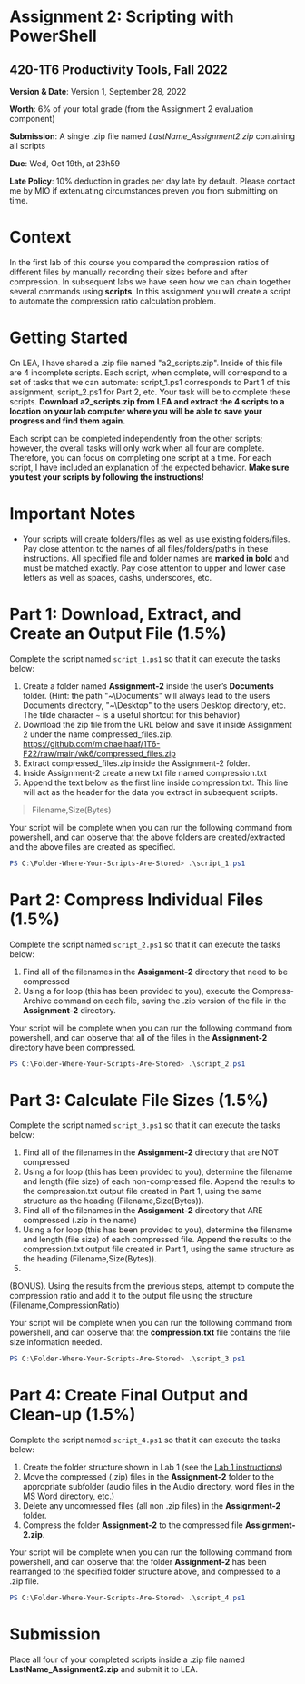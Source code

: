 # Assignment 2: Scripting with PowerShell
## 420-1T6 Productivity Tools, Fall 2022

**Version & Date**: Version 1, September 28, 2022

**Worth**: 6% of your total grade (from the Assignment 2 evaluation component)

**Submission**: A single .zip file named *LastName_Assignment2.zip* containing all scripts

**Due**: Wed, Oct 19th, at 23h59

**Late Policy**: 10% deduction in grades per day late by default. Please contact me by MIO if extenuating circumstances preven you from submitting on time.

# Context
In the first lab of this course you compared the compression ratios of different files by manually recording their sizes before and after compression. In subsequent labs we have seen how we can chain together several commands using **scripts**. In this assignment you will create a script to automate the compression ratio calculation problem.

# Getting Started
On LEA, I have shared a .zip file named "a2_scripts.zip". Inside of this file are 4 incomplete scripts. Each script, when complete, will correspond to a set of tasks that we can automate: script_1.ps1 corresponds to Part 1 of this assignment, script_2.ps1 for Part 2, etc. Your task will be to complete these scripts. **Download a2_scripts.zip from LEA and extract the 4 scripts to a location on your lab computer where you will be able to save your progress and find them again.**

Each script can be completed independently from the other scripts; however, the overall tasks will only work when all four are complete. Therefore, you can focus on completing one script at a time. For each script, I have included an explanation of the expected behavior. **Make sure you test your scripts by following the instructions!**

# Important Notes

* Your scripts will create folders/files as well as use existing folders/files. Pay close attention to the names of all files/folders/paths in these instructions. All specified file and folder names are **marked in bold** and must be matched exactly. Pay close attention to upper and lower case letters as well as spaces, dashs, underscores, etc.

# Part 1: Download, Extract, and Create an Output File (1.5%)

Complete the script named `script_1.ps1` so that it can execute the tasks below:

1. Create a folder named **Assignment-2** inside the user’s **Documents** folder. (Hint: the path "\~\Documents" will always lead to the users Documents directory, "\~\Desktop" to the users Desktop directory, etc. The tilde character `~` is a useful shortcut for this behavior)
2. Download the zip file from the URL below and save it inside Assignment 2 under the name compressed_files.zip.
https://github.com/michaelhaaf/1T6-F22/raw/main/wk6/compressed_files.zip
3. Extract compressed_files.zip inside the Assignment-2 folder.
4. Inside Assignment-2 create a new txt file named compression.txt
5. Append the text below as the first line inside compression.txt. This line will act as the header for the data you extract in subsequent scripts.

> Filename,Size(Bytes)

Your script will be complete when you can run the following command from powershell, and can observe that the above folders are created/extracted and the above files are created as specified.

```powershell
PS C:\Folder-Where-Your-Scripts-Are-Stored> .\script_1.ps1
```

# Part 2: Compress Individual Files (1.5%)

Complete the script named `script_2.ps1` so that it can execute the tasks below:

1. Find all of the filenames in the **Assignment-2** directory that need to be compressed
2. Using a for loop (this has been provided to you), execute the Compress-Archive command on each file, saving the .zip version of the file in the **Assignment-2** directory.

Your script will be complete when you can run the following command from powershell, and can observe that all of the files in the **Assignment-2** directory have been compressed.

```powershell
PS C:\Folder-Where-Your-Scripts-Are-Stored> .\script_2.ps1
```

# Part 3: Calculate File Sizes (1.5%)

Complete the script named `script_3.ps1` so that it can execute the tasks below:

1. Find all of the filenames in the **Assignment-2** directory that are NOT compressed
2. Using a for loop (this has been provided to you), determine the filename and length (file size) of each non-compressed file. Append the results to the compression.txt output file created in Part 1, using the same structure as the heading (Filename,Size(Bytes)).
3. Find all of the filenames in the **Assignment-2** directory that ARE compressed (.zip in the name)
4. Using a for loop (this has been provided to you), determine the filename and length (file size) of each compressed file. Append the results to the compression.txt output file created in Part 1, using the same structure as the heading (Filename,Size(Bytes)).
5.
(BONUS). Using the results from the previous steps, attempt to compute the compression ratio and add it to the output file using the structure (Filename,CompressionRatio)

Your script will be complete when you can run the following command from powershell, and can observe that the **compression.txt** file contains the file size information needed. 

```powershell
PS C:\Folder-Where-Your-Scripts-Are-Stored> .\script_3.ps1
```

# Part 4: Create Final Output and Clean-up (1.5%)

Complete the script named `script_4.ps1` so that it can execute the tasks below:

1. Create the folder structure shown in Lab 1 (see the [Lab 1 instructions](wk2/lab1-compression)) 
2. Move the compressed (.zip) files in the **Assignment-2** folder to the appropriate subfolder (audio files in the Audio directory, word files in the MS Word directory, etc.)
3. Delete any uncomressed files (all non .zip files) in the **Assignment-2** folder.
4. Compress the folder **Assignment-2** to the compressed file **Assignment-2.zip**.

Your script will be complete when you can run the following command from powershell, and can observe that the folder **Assignment-2** has been rearranged to the specified folder structure above, and compressed to a .zip file.

```powershell
PS C:\Folder-Where-Your-Scripts-Are-Stored> .\script_4.ps1
```

# Submission

Place all four of your completed scripts inside a .zip file named **LastName_Assignment2.zip** and submit it to LEA.
